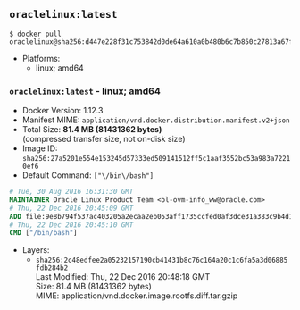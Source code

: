 ## `oraclelinux:latest`

```console
$ docker pull oraclelinux@sha256:d447e228f31c753842d0de64a610a0b480b6c7b850c27813a67fd8e7a938ccee
```

-	Platforms:
	-	linux; amd64

### `oraclelinux:latest` - linux; amd64

-	Docker Version: 1.12.3
-	Manifest MIME: `application/vnd.docker.distribution.manifest.v2+json`
-	Total Size: **81.4 MB (81431362 bytes)**  
	(compressed transfer size, not on-disk size)
-	Image ID: `sha256:27a5201e554e153245d57333ed509141512ff5c1aaf3552bc53a983a72210ef6`
-	Default Command: `["\/bin\/bash"]`

```dockerfile
# Tue, 30 Aug 2016 16:31:30 GMT
MAINTAINER Oracle Linux Product Team <ol-ovm-info_ww@oracle.com>
# Thu, 22 Dec 2016 20:45:09 GMT
ADD file:9e8b794f537ac403205a2ecaa2eb053aff1735ccfed0af3dce31a383c9b4d16b in / 
# Thu, 22 Dec 2016 20:45:10 GMT
CMD ["/bin/bash"]
```

-	Layers:
	-	`sha256:2c48edfee2a05232157190cb41431b8c76c164a20c1c6fa5a3d06885fdb284b2`  
		Last Modified: Thu, 22 Dec 2016 20:48:18 GMT  
		Size: 81.4 MB (81431362 bytes)  
		MIME: application/vnd.docker.image.rootfs.diff.tar.gzip
